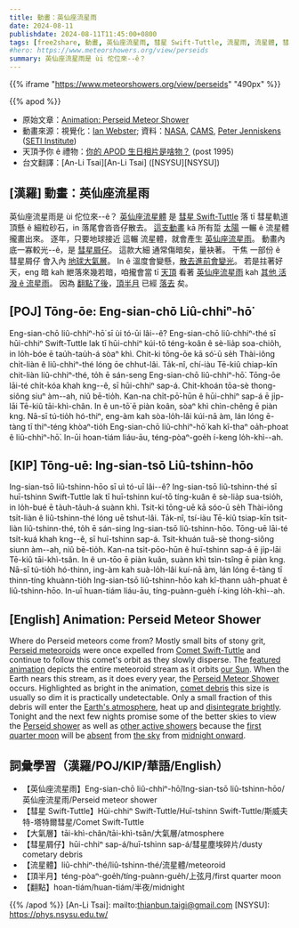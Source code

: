 ```yaml
---
title: 動畫：英仙座流星雨
date: 2024-08-11
publishdate: 2024-08-11T11:45:00+0800
tags: [free2share, 動畫, 英仙座流星雨, 彗星 Swift-Tuttle, 流星雨, 流星體, 彗星屑仔, 大氣層, 頂半月, 翻點]
#hero: https://www.meteorshowers.org/view/perseids
summary: 英仙座流星雨是 ùi 佗位來--ê？
---
```

{{% iframe "https://www.meteorshowers.org/view/perseids" "490px" %}}

{{% apod %}}

- 原始文章：[Animation: Perseid Meteor Shower](https://apod.nasa.gov/apod/ap240811.html)
- 動畫來源：視覺化：[Ian Webster](http://www.ianww.com/); 資料：[NASA](https://www.nasa.gov/), [CAMS](http://cams.seti.org/), [Peter Jenniskens](https://www.seti.org/our-scientists/peter-jenniskens) ([SETI Institute](https://www.seti.org/))
- 天頂予你 ê 禮物：[你的 APOD 生日相片是啥物？](https://apod.nasa.gov/apod/calendar/allyears.html) (post 1995)
- 台文翻譯：[An-Li Tsai][An-Li Tsai] ([NSYSU][NSYSU])

## [漢羅] 動畫：英仙座流星雨
英仙座流星雨是 ùi 佗位來--ê？
[英仙座流星體][Perseid meteoroids] 是 [彗星 Swift-Tuttle][Comet Swift-Tuttle] 落 tī 彗星軌道頂懸 ê 細粒砂石，in 落尾會沓沓仔散去。
[這支動畫][featured animation] kā 所有踅 [太陽][our Sun] 一輾 ê 流星體 攏畫出來。
逐年，只要地球接近 這輾 流星體，就會產生 [英仙座流星雨][Perseid Meteor Shower]。
動畫內底一寡較光--ê，是 [彗星屑仔][comet debris]。
這款大細 通常傷暗矣，量袂著。
干焦 一部份 ê 彗星屑仔 會入內 [地球大氣層][Earth's atmosphere]。
In ê 溫度會變懸，[散去進前會變光][disintegrate brightly]。
若是拄著好天，eng 暗 kah 紲落來幾若暗，咱攏會當 tī [天頂][the sky] 看著 [英仙座流星雨][Perseid shower] kah [其他 活潑 ê 流星雨][other active showers]。
因為 [翻點了後][midnight onward]，[頂半月][first quarter moon] 已經 [落去][absent] 矣。

## [POJ] Tōng-ōe: Eng-sian-chō Liû-chhiⁿ-hō͘
Eng-sian-chō liû-chhiⁿ-hō͘ sī ùi tó-ūi lâi--ê?
Eng-sian-chō liû-chhiⁿ-thé sī hūi-chhiⁿ Swift-Tuttle lak tī hūi-chhiⁿ kúi-tō téng-koân ê sè-lia̍p soa-chio̍h, in lo̍h-bóe ē tau̍h-tau̍h-á sòaⁿ khì.
Chit-ki tōng-ōe kā só͘-ū se̍h Thài-iông chi̍t-liàn ê liû-chhiⁿ-thé lóng ōe chhut-lâi.
Ta̍k-nî, chí-iàu Tē-kiû chiap-kīn chit-liàn liû-chhiⁿ-thé, to̍h ē sán-seng Eng-sian-chō liû-chhiⁿ-hō͘.
Tōng-ōe lāi-té chi̍t-kóa khah kng--ê, sī hūi-chhiⁿ sap-á.
Chit-khoán tōa-sè thong-siông siuⁿ àm--ah, niû bē-tio̍h.
Kan-na chi̍t-pō͘-hūn ê hūi-chhiⁿ sap-á ē ji̍p-lāi Tē-kiû tāi-khì-chân.
In ê un-tō͘ ē piàn koân, sòaⁿ khì chìn-chêng ē piàn kng.
Nā-sī tú-tio̍h hó-thiⁿ, eng-àm kah sòa-lo̍h-lâi kúi-nā àm, lán lóng ē-tàng tī thiⁿ-téng khòaⁿ-tio̍h Eng-sian-chō liû-chhiⁿ-hō͘ kah kî-thaⁿ oa̍h-phoat ê liû-chhiⁿ-hō͘.
In-ūi hoan-tiám liáu-āu, téng-pòaⁿ-goe̍h í-keng lo̍h-khì--ah.

## [KIP] Tōng-uē: Ing-sian-tsō Liû-tshinn-hōo
Ing-sian-tsō liû-tshinn-hōo sī uì tó-uī lâi--ê?
Ing-sian-tsō liû-tshinn-thé sī huī-tshinn Swift-Tuttle lak tī huī-tshinn kuí-tō tíng-kuân ê sè-lia̍p sua-tsio̍h, in lo̍h-bué ē ta̍uh-ta̍uh-á suànn khì.
Tsit-ki tōng-uē kā sóo-ū se̍h Thài-iông tsi̍t-liàn ê liû-tshinn-thé lóng uē tshut-lâi.
Ta̍k-nî, tsí-iàu Tē-kiû tsiap-kīn tsit-liàn liû-tshinn-thé, to̍h ē sán-sing Ing-sian-tsō liû-tshinn-hōo.
Tōng-uē lāi-té tsi̍t-kuá khah kng--ê, sī huī-tshinn sap-á.
Tsit-khuán tuā-sè thong-siông siunn àm--ah, niû bē-tio̍h.
Kan-na tsi̍t-pōo-hūn ê huī-tshinn sap-á ē ji̍p-lāi Tē-kiû tāi-khì-tsân.
In ê un-tōo ē piàn kuân, suànn khì tsìn-tsîng ē piàn kng.
Nā-sī tú-tio̍h hó-thinn, ing-àm kah suà-lo̍h-lâi kuí-nā àm, lán lóng ē-tàng tī thinn-tíng khuànn-tio̍h Ing-sian-tsō liû-tshinn-hōo kah kî-thann ua̍h-phuat ê liû-tshinn-hōo.
In-uī huan-tiám liáu-āu, tíng-puànn-gue̍h í-king lo̍h-khì--ah.

## [English] Animation: Perseid Meteor Shower
Where do Perseid meteors come from?
Mostly small bits of stony grit, [Perseid meteoroids][Perseid meteoroids] were once expelled from [Comet Swift-Tuttle][Comet Swift-Tuttle] and continue to follow this comet's orbit as they slowly disperse.
The [featured animation][featured animation] depicts the entire meteoroid stream as it orbits [our Sun][our Sun].
When the Earth nears this stream, as it does every year, the [Perseid Meteor Shower][Perseid Meteor Shower] occurs.
Highlighted as bright in the animation, [comet debris][comet debris] this size is usually so dim it is practically undetectable.
Only a small fraction of this debris will enter the [Earth's atmosphere][Earth's atmosphere], heat up and [disintegrate brightly][disintegrate brightly].
Tonight and the next few nights promise some of the better skies to view the [Perseid shower][Perseid shower] as well as [other active showers][other active showers] because the [first quarter moon][first quarter moon] will be [absent][absent] from [the sky][the sky] from [midnight onward][midnight onward].

## 詞彙學習（漢羅/POJ/KIP/華語/English）
- 【英仙座流星雨】Eng-sian-chō liû-chhiⁿ-hō͘/Ing-sian-tsō liû-tshinn-hōo/英仙座流星雨/Perseid meteor shower
- 【彗星 Swift-Tuttle】Hūi-chhiⁿ Swift-Tuttle/Huī-tshinn Swift-Tuttle/斯威夫特-塔特爾彗星/Comet Swift-Tuttle
- 【大氣層】tāi-khì-chân/tāi-khì-tsân/大氣層/atmosphere
- 【彗星屑仔】hūi-chhiⁿ sap-á/huī-tshinn sap-á/彗星塵埃碎片/dusty cometary debris
- 【流星體】liû-chhiⁿ-thé/liû-tshinn-thé/流星體/meteoroid
- 【頂半月】téng-pòaⁿ-goe̍h/tíng-puànn-gue̍h/上弦月/first quarter moon
- 【翻點】hoan-tiám/huan-tiám/半夜/midnight

{{% /apod %}}
[An-Li Tsai]: mailto:thianbun.taigi@gmail.com
[NSYSU]: https://phys.nsysu.edu.tw/

[copyright]: https://apod.nasa.gov/apod/fap/lib/about_apod.html#srapply
[License3]: https://creativecommons.org/licenses/by/3.0/
[License2]:https://creativecommons.org/licenses/by-nc-nd/2.0/

[Perseid meteoroids]:https://science.nasa.gov/solar-system/meteors-meteorites/perseids/
[Comet Swift-Tuttle]:https://en.wikipedia.org/wiki/Comet_Swift%E2%80%93Tuttle
[featured animation]:https://www.meteorshowers.org/view/Perseids
[our Sun]:https://science.nasa.gov/sun/
[Perseid Meteor Shower]:https://en.wikipedia.org/wiki/Perseids
[comet debris]:https://apod.nasa.gov/apod/ap240106.html
[Earth's atmosphere]:https://www.nasa.gov/general/what-is-earths-atmosphere/
[disintegrate brightly]:https://apod.nasa.gov/apod/ap011118.html
[Perseid shower]:https://apod.nasa.gov/apod/ap170818.html
[other active showers]:http://cams.seti.org/FDL/
[first quarter moon]:https://moon.nasa.gov/resources/54/phases-of-the-moon/
[absent]:https://www.reddit.com/r/FindTheSniper/comments/1chffk6/find_the_cat/
[the sky]:https://science.nasa.gov/skywatching/whats-up/
[midnight onward]:https://earthsky.org/astronomy-essentials/everything-you-need-to-know-perseid-meteor-shower/
